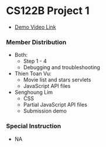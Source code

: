 # CS122B Project 1
- [Demo Video Link](https://youtu.be/IFSWjEaqFoQ)
### Member Distribution
  - Both:
    - Step 1 - 4
    - Debugging and troubleshooting 
  - Thien Toan Vu:
    - Movie list and stars servlets
    - JavaScript API files
  - Senghoung Lim
    - CSS
    - Partial JavaScript API files 
    - Submission demo 
### Special Instruction
- NA
